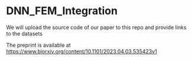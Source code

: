 # DNN_FEM_Integration

We will upload the source code of our paper to this repo and provide links to the datasets

The preprint is available at https://www.biorxiv.org/content/10.1101/2023.04.03.535423v1
